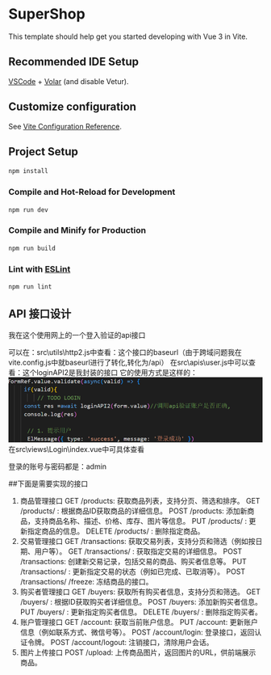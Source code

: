 # SuperShop

This template should help get you started developing with Vue 3 in Vite.

## Recommended IDE Setup

[VSCode](https://code.visualstudio.com/) + [Volar](https://marketplace.visualstudio.com/items?itemName=Vue.volar) (and disable Vetur).

## Customize configuration

See [Vite Configuration Reference](https://vitejs.dev/config/).

## Project Setup

```sh
npm install
```

### Compile and Hot-Reload for Development

```sh
npm run dev
```

### Compile and Minify for Production

```sh
npm run build
```

### Lint with [ESLint](https://eslint.org/)

```sh
npm run lint
```
## API 接口设计

我在这个使用网上的一个登入验证的api接口

可以在：src\utils\http2.js中查看：这个接口的baseurl（由于跨域问题我在vite.config.js中就baseurl进行了转化,转化为/api）
在src\apis\user.js中可以查看：这个loginAPI2是我封装的接口
它的使用方式是这样的：
![alt text](image.png)
在src\views\Login\index.vue中可具体查看

登录的账号与密码都是：admin



 ##下面是需要实现的接口
1. 商品管理接口
GET /products: 获取商品列表，支持分页、筛选和排序。
GET /products/
: 根据商品ID获取商品的详细信息。
POST /products: 添加新商品，支持商品名称、描述、价格、库存、图片等信息。
PUT /products/
: 更新指定商品的信息。
DELETE /products/
: 删除指定商品。
2. 交易管理接口
GET /transactions: 获取交易列表，支持分页和筛选（例如按日期、用户等）。
GET /transactions/
: 获取指定交易的详细信息。
POST /transactions: 创建新交易记录，包括交易的商品、购买者信息等。
PUT /transactions/
: 更新指定交易的状态（例如已完成、已取消等）。
POST /transactions/
/freeze: 冻结商品的接口。
3. 购买者管理接口
GET /buyers: 获取所有购买者信息，支持分页和筛选。
GET /buyers/
: 根据ID获取购买者详细信息。
POST /buyers: 添加新购买者信息。
PUT /buyers/
: 更新指定购买者信息。
DELETE /buyers/
: 删除指定购买者。
4. 账户管理接口
GET /account: 获取当前账户信息。
PUT /account: 更新账户信息（例如联系方式、微信号等）。
POST /account/login: 登录接口，返回认证令牌。
POST /account/logout: 注销接口，清除用户会话。
5. 图片上传接口
POST /upload: 上传商品图片，返回图片的URL，供前端展示商品。
